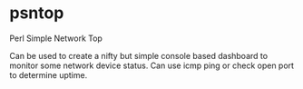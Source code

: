 # psntop
Perl Simple Network Top

Can be used to create a nifty but simple console based dashboard to monitor some network device status. Can use icmp ping or check open port to determine uptime.
